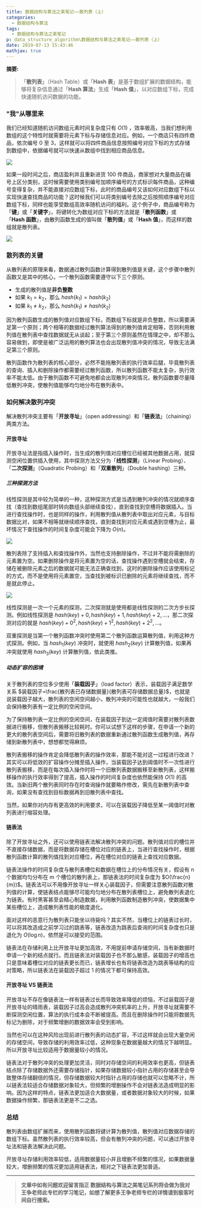 ```yaml
---
title: 数据结构与算法之美笔记——散列表（上）
categories:
  - 数据结构与算法
tags:
  - 数据结构与算法之美笔记
p: data_structure_algorithm\数据结构与算法之美笔记——散列表（上）
date: 2019-07-13 15:43:46
mathjax: true
---
```


**摘要:**

> 「**散列表**」（Hash Table）或「**Hash 表**」是基于数组扩展的数据结构，能够将复杂信息通过「**Hash 算法**」生成「**Hash 值**」，以对应数组下标，完成快速随机访问数据的功能。

### "我"从哪里来

我们已经知道随机访问数组元素时间复杂度只有 $O(1)$ ，效率极高，当我们想利用数组的这个特性时就需要将元素下标与存储信息对应。例如，一个商店只有四件商品，依次编号 0 至 3，这样就可以将四件商品信息按照编号对应下标的方式存储到数组中，依据编号就可以快速从数组中找到相应商品信息。

![](https://i.loli.net/2019/07/14/5d2a8ac9ebc3041724.png)

如果一段时间之后，商店盈利并且重新进货 100 件商品，商家想对大量商品在编号上区分类别，这时候需要使用类别编号加顺序编号的方式标识每件商品，这种编号变得复杂，并不能直接对应数组下标，此时的商品编号又该如何对应数组下标以实现快速查找商品的功能？这时候我们可以将类别编号去除之后按照顺序编号对应数组下标，同样也能享受数组高效率随机访问的福利。这个例子中，商品编号称为「**键**」或「**关键字**」，将键转化为数组对应下标的方法就是「**散列函数**」或「**Hash 函数**」，由散列函数生成的值叫做「**散列值**」或「**Hash 值**」，而这样的数组就是散列表。

![](https://i.loli.net/2019/07/14/5d2a8accdf10d83580.png)

### 散列表的关键

从散列表的原理来看，数据通过散列函数计算得到散列值是关键，这个步骤中散列函数又是其中的核心，一个散列函数需要遵守以下三个原则。

- 生成的散列值是**非负整数**
- 如果 $k_1=k_2$，那么 $hash(k_1)=hash(k_2)$
- 如果 $k_1\neq{k_2}$，那么 $hash(k_1)\neq{hash(k_2)}$

因为散列函数生成的散列值对应数组下标，而数组下标就是非负整数，所以需要满足第一个原则；两个相等的数据经过散列算法得到的散列值肯定相等，否则利用散列值在散列表中查找数据就无从谈起；至于第三个原则虽然在情理之中，却不那么容易做到，即使是被广泛运用的散列算法也会出现散列值冲突的情况，导致无法满足第三个原则。

散列函数作为散列表的核心部分，必然不能拖散列表的执行效率后腿，毕竟散列表的查询、插入和删除操作都需要经过散列函数，所以散列函数不能太复杂，执行效率不能太低。由于散列函数不可避免地都会出现散列冲突情况，散列函数要尽量降低散列冲突，使散列值能够均匀地分布在散列表中。

### 如何解决散列冲突

解决散列冲突主要有「**开放寻址**」（open addressing）和「**链表法**」（chaining）两类方法。

#### 开放寻址

开放寻址法是指插入操作时，当生成的散列值对应槽位已经被其他数据占用，就探测空闲位置供插入使用，其中探测方法又分为「**线性探测**」（Linear Probing）、「**二次探测**」（Quadratic Probing）和「**双重散列**」（Double hashing）三种。

##### 三种探测方法

线性探测是其中较为简单的一种，这种探测方式是当遇到散列冲突的情况就顺序查找（查找到数组尾部时转向数组头部继续查找），直到查找到空槽将数据插入。当进行查找操作时，也是同样的操作，利用散列值从散列表中取出对应元素，与目标数据比对，如果不相等就继续顺序查找，直到查找到对应元素或遇到空槽为止，最坏情况下查找操作的时间复杂度可能会下降为 $O(n)$。

![](https://i.loli.net/2019/07/14/5d2a8b9f4ea3370296.png)

散列表除了支持插入和查找操作外，当然也支持删除操作，不过并不能将需删除的元素置为空。如果删除操作是将元素置为空的话，查找操作遇到空槽就会结束，存储在被删除元素之后的数据就可能无法正确查找到，这时的删除操作应该使用标记的方式，而不是使用将元素置空，当查找到被标识已删除的元素将继续查找，而不是就此停止。

![](https://i.loli.net/2019/07/14/5d2a8ad12618617050.png)

线性探测是一次一个元素的探测，二次探测就是使用都是线性探测的二次方步长探测。例如线性探测是 $hash(key)+0, hash(key)+1, hash(key)+2,...$，那二次探测对应的就是 $hash(key)+0^2, hash(key)+1^2, hash(key)+2^2,...$。

双重探测是当第一个散列函数冲突时使用第二个散列函数运算散列值，利用这种方式探测。例如，当 $hash_1(key)$ 冲突时，就使用 $hash_2(key)$ 计算散列值，如果再冲突就使用 $hash_3(key)$ 计算散列值，依此类推。

##### 动态扩容的困境

关于散列表的空位多少使用「**装载因子**」（load factor）表示，装载因子满足数学关系 $装载因子=\frac{散列表已存储数据量}{散列表可存储数据总量}$，也就是说装载因子越大，散列表的空闲空间越小，散列冲突的可能性也就越大，一般我们会保持散列表有一定比例的空闲空间。

为了保持散列表一定比例的空闲空间，在装载因子到达一定阈值时需要对散列表数据进行搬移，但散列表搬移比较耗时。你可以试想下这样的步骤，在申请一个新的更大的散列表空间后，需要将旧散列表的数据重新通过散列函数生成散列值，再存储到新散列表中，想想都觉得麻烦。

散列表搬移的操作肯定会降低散列表的操作效率，那能不能对这一过程进行改进？其实可以将低效的扩容操作分摊至插入操作，当装载因子达到阈值时不一次性进行散列表搬移，而是在每次插入操作时将一个旧散列表数据搬移至新散列表，这样搬移操作的执行效率得到了提高，插入操作的时间复杂度也依然能保持 $O(1)$ 的高效。当新旧两个散列表同时存在时查询操作就要略作修改，需先在新散列表中查询，如果没有查找到目标数据再到旧散列表中查找。

当然，如果你对内存有更高效的利用要求，可以在装载因子降低至某一阈值时对散列表进行缩容处理。

#### 链表法

除了开放寻址之外，还可以使用链表法解决散列冲突的问题。散列值对应的槽位并不直接存储数据，而是将数据存储在槽位对应的链表上，当进行查找操作时，根据散列函数计算的散列值找到对应槽位，再在槽位对应的链表上查找对应数据。

链表法操作的时间复杂度与散列表槽位和数据在槽位上的分布情况有关，假设有 n 个数据均匀分布在 m 个槽位的散列表上，那链表法的时间复杂度为 $O(\frac{n}{m})$。链表法可以不用像开放寻址一样关心装载因子，但需要注意散列函数对散列值的计算，使链表结点能够尽可能均匀地分布在散列表槽位上，避免散列表退化为链表。有时黑客甚至会精心制造数据，利用散列函数制造散列冲突，使数据集中某些槽位上，造成散列表性能的极度退化。

面对这样的恶意行为散列表只能坐以待毙吗？其实不然，当槽位上的链表过长时，可以将其改造成之前学习过的跳表等，链表改造为跳表后查询的时间复杂度也只是退化为 $O(\log{n})$，依然是可以接受的范围。

链表法在存储利用上比开放寻址更加高效，不用提前申请存储空间，当有新数据时申请一个新的结点就行。而且链表法对装载因子也不那么敏感，装载因子的增高也只是意味着槽位对应的链表更长而已，链表增长也有将链表改造为跳表等结构的应对策略，所以链表法在装载因子超过 1 的情况下都可保持高效。

#### 开放寻址 VS 链表法

开放寻址不存在像链表法一样有链表过长而导致效率降低的烦恼，不过装载因子是开放寻址的晴雨表，装载因子过高会造成散列冲突机率的上升，开放寻址就需要不断探测空闲位置，算法的执行成本会不断被提高。而且在删除操作时只能将数据先标记为删除，对于频繁增删的数据效率会受到影响。

当然也可以在这种风险出现前进行散列表的动态扩容，不过这样就会出现大量空闲的存储空间，导致存储的利用效率过低，这种现象在数据量越大的情况下越明显。所以开放寻址比较适用于数据量较小的情况。

链表法对于散列冲突的处理更加灵活，同时对存储空间的利用效率也更高，但链表结点除了存储数据外还需要存储指针，如果存储数据较小指针占用的存储甚至会导致整体存储翻倍的情况，但存储数据较大时指针占用的存储也就可以忽略不计，所以链表法较适合存储数据对象较大，但频繁的增删操作不会对链表法造成明显的影响。因为这样的特点，链表法更加适合大数据量，或者数据对象较大的时候，如果数据操作频繁，那链表法更是不二之选。

### 总结

散列表由数组扩展而来，使用散列函数将键计算为散列值，散列值对应数据存储的数组下标。虽然散列表的执行效率较高，但会有散列冲突的问题，可以通过开放寻址法和链表法解决此问题。

开放寻址存储利用效率较低，适用数据量较小并且增删不频繁的情况，如果数据量较大，增删频繁的情况更加适用链表法，相对之下链表法更加普适。

****
> **文章中如有问题欢迎留言指正
数据结构与算法之美笔记系列将会做为我对王争老师此专栏的学习笔记，如想了解更多王争老师专栏的详情请到极客时间自行搜索。**